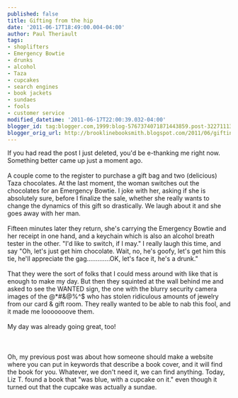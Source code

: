```yaml
---
published: false
title: Gifting from the hip
date: '2011-06-17T18:49:00.004-04:00'
author: Paul Theriault
tags:
- shoplifters
- Emergency Bowtie
- drunks
- alcohol
- Taza
- cupcakes
- search engines
- book jackets
- sundaes
- fools
- customer service
modified_datetime: '2011-06-17T22:00:39.032-04:00'
blogger_id: tag:blogger.com,1999:blog-5767374071871443859.post-3227111300314558064
blogger_orig_url: http://brooklinebooksmith.blogspot.com/2011/06/gifting-from-hip.html
---
```


If you had read the post I just deleted, you'd be e-thanking me right now.<br />Something better came up just a moment ago.<br /><br />A couple come to the register to purchase a gift bag and two (delicious) Taza chocolates. At the last moment, the woman switches out the chocolates for an Emergency Bowtie. I joke with her, asking if she is absolutely sure, before I finalize the sale, whether she really wants to change the dynamics of this gift so drastically. We laugh about it and she goes away with her man.<br /><br />Fifteen minutes later they return, she's carrying the Emergency Bowtie and her receipt in one hand, and a keychain which is also an alcohol breath tester in the other. "I'd like to switch, if I may." I really laugh this time, and say "Oh, let's just get him chocolate. Wait, no, he's goofy, let's get him this tie, he'll appreciate the gag.............OK, let's face it, he's a drunk."<br /><br />That they were the sort of folks that I could mess around with like that is enough to make my day. But then they squinted at the wall behind me and asked to see the WANTED sign, the one with the blurry security camera images of the @*#&amp;$%$@%^$ who has stolen ridiculous amounts of jewelry from our card &amp; gift room. They really wanted to be able to nab this fool, and it made me looooooove them.<br /><br />My day was already going great, too!<br /><br /><br /><br />Oh, my previous post was about how someone should make a website where you can put in keywords that describe a book cover, and it will find the book for you. Whatever, we don't need it, we can find anything. Today, Liz T. found a book that "was blue, with a cupcake on it." even though it turned out that the cupcake was actually a sundae.